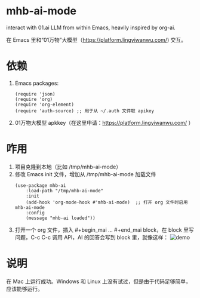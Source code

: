 # mhb-ai-mode
interact with 01.ai LLM from within Emacs, heavily inspired by org-ai.

在 Emacs 里和“01万物”大模型（<https://platform.lingyiwanwu.com/>) 交互。

# 依赖
1. Emacs packages:
	```emacs-lisp
	(require 'json)
	(require 'org)
	(require 'org-element)
	(require 'auth-source) ;; 用于从 ~/.auth 文件取 apikey
	```
2. 01万物大模型 apkkey（在这里申请：<https://platform.lingyiwanwu.com/> ）

# 咋用
1. 项目克隆到本地（比如 /tmp/mhb-ai-mode）
2. 修改 Emacs init 文件，增加从 /tmp/mhb-ai-mode 加载文件
	```emacs-lsp
	(use-package mhb-ai
		:load-path "/tmp/mhb-ai-mode"
		:init
		(add-hook 'org-mode-hook #'mhb-ai-mode)  ;; 打开 org 文件时启用 mhb-ai-mode
		:config
		(message "mhb-ai loaded"))
	```
3. 打开一个 org 文件，插入 #+begin_mai ... #+end_mai block，在 block 里写问题，C-c C-c 调用 API，AI 的回答会写到 block 里，就像这样：
	![demo](https://jacknashg.github.io/assets/imgs/240321syxg.gif)
	
	
# 说明
  在 Mac 上运行成功。Windows 和 Linux 上没有试过，但是由于代码足够简单，应该能够运行。



